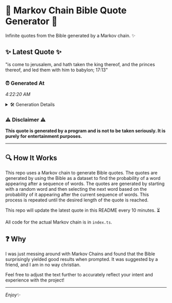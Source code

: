 # 📖 Markov Chain Bible Quote Generator 📖

Infinite quotes from the Bible generated by a Markov chain. ✨

## ✨ Latest Quote ✨
"is come to jerusalem, and hath taken the king thereof, and the princes thereof, and led them with him to babylon; 17:13"

### ⏰ Generated At
*4:22:20 AM*

<details>
    <summary>🛠️ Generation Details</summary>
    <p>
        <strong>🌱 Seed:</strong> is<br>
        <strong>🔄 Iterations:</strong> 21<br>
        <strong>📜 Context History:</strong><br>[ is ]: come<br>[ is, come ]: to<br>[ is, come, to ]: jerusalem,<br>[ is, come, to, jerusalem, ]: and<br>[ is, come, to, jerusalem,, and ]: hath<br>[ is, come, to, jerusalem,, and, hath ]: taken<br>[ come, to, jerusalem,, and, hath, taken ]: the<br>[ to, jerusalem,, and, hath, taken, the ]: king<br>[ jerusalem,, and, hath, taken, the, king ]: thereof,<br>[ and, hath, taken, the, king, thereof, ]: and<br>[ hath, taken, the, king, thereof,, and ]: the<br>[ taken, the, king, thereof,, and, the ]: princes<br>[ the, king, thereof,, and, the, princes ]: thereof,<br>[ king, thereof,, and, the, princes, thereof, ]: and<br>[ thereof,, and, the, princes, thereof,, and ]: led<br>[ and, the, princes, thereof,, and, led ]: them<br>[ the, princes, thereof,, and, led, them ]: with<br>[ princes, thereof,, and, led, them, with ]: him<br>[ thereof,, and, led, them, with, him ]: to<br>[ and, led, them, with, him, to ]: babylon;<br>[ led, them, with, him, to, babylon; ]: 17:13<br>
    </p>
</details>

### ⚠️ Disclaimer ⚠️
**This quote is generated by a program and is not to be taken seriously. It is purely for entertainment purposes.**

---

## 🔍 How It Works

This repo uses a Markov chain to generate Bible quotes. The quotes are generated by using the Bible as a dataset to find the probability of a word appearing after a sequence of words. The quotes are generated by starting with a random word and then selecting the next word based on the probability of it appearing after the current sequence of words. This process is repeated until the desired length of the quote is reached.

This repo will update the latest quote in this README every 10 minutes. ⏳

All code for the actual Markov chain is in `index.ts`.

## ❓ Why

I was just messing around with Markov Chains and found that the Bible surprisingly yielded good results when prompted. 
It was suggested by a friend, and I am in no way christian.

Feel free to adjust the text further to accurately reflect your intent and experience with the project!

---

*Enjoy*✨

